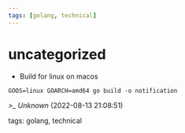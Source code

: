 ```yaml
---
tags: [golang, technical]
---
```


# uncategorized

- Build for linux on macos

```  
GOOS=linux GOARCH=amd64 go build -o notification  
```

*>_ Unknown* (2022-08-13 21:08:51)

tags: golang, technical

